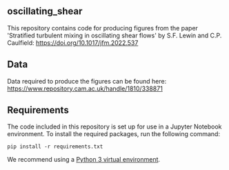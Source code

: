 ## oscillating_shear
This repository contains code for producing figures from the paper 'Stratified turbulent mixing in oscillating shear flows' by S.F. Lewin and C.P. Caulfield: https://doi.org/10.1017/jfm.2022.537

## Data
Data required to produce the figures can be found here: https://www.repository.cam.ac.uk/handle/1810/338871
## Requirements

The code included in this repository is set up for use in a Jupyter Notebook environment. To install the required packages, run the following command:

```setup
pip install -r requirements.txt
```

We recommend using a [Python 3 virtual environment](https://docs.python.org/3/library/venv.html).


